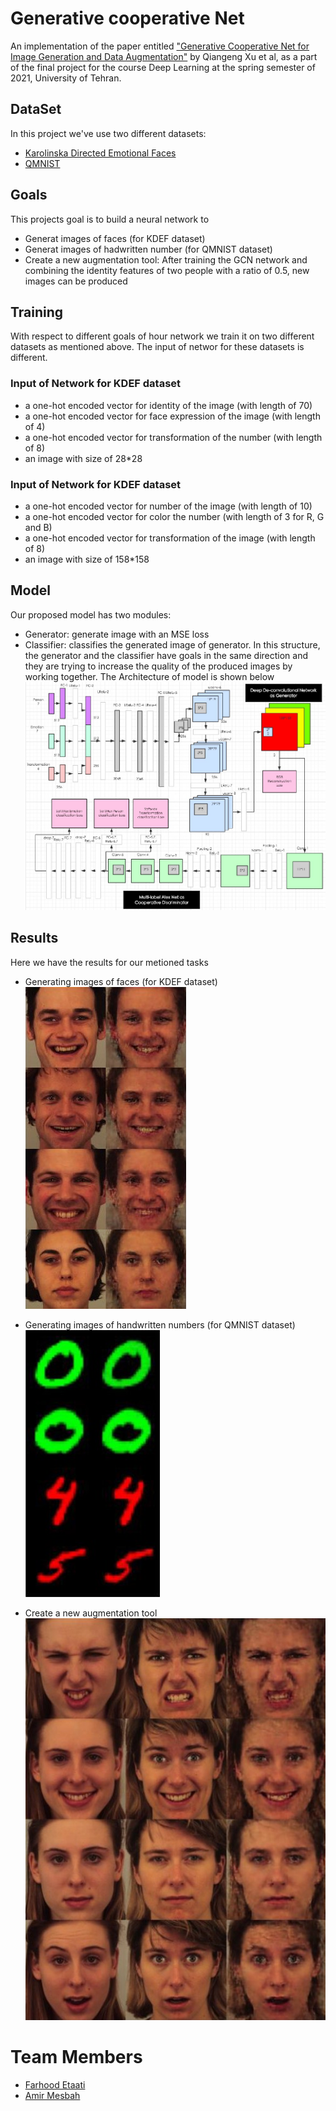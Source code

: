 # Generative cooperative Net

An implementation of the paper entitled ["Generative Cooperative Net for Image Generation and Data Augmentation"](https://arxiv.org/abs/1705.02887) by Qiangeng Xu et al, as a part of the final project for the course Deep Learning at the spring semester of 2021, University of Tehran.

## DataSet
In this project we've use two different datasets:
- [Karolinska Directed Emotional Faces](https://www.kdef.se/)
- [QMNIST](https://github.com/facebookresearch/qmnist)

## Goals
This projects goal is to build a neural network to
- Generat images of faces (for KDEF dataset)
- Generat images of hadwritten number (for QMNIST dataset)
- Create a new augmentation tool: After training the GCN network and combining the identity features of two people with a ratio of 0.5, new images can be produced

## Training
With respect to different goals of hour network we train it on two different datasets as mentioned above. The input of networ for these datasets is different. 

### Input of Network for KDEF dataset
- a one-hot encoded vector for identity of the image (with length of 70) 
- a one-hot encoded vector for face expression of the image (with length of 4)
- a one-hot encoded vector for transformation of the number (with length of 8)
- an image with size of 28*28

### Input of Network for KDEF dataset
- a one-hot encoded vector for number of the image (with length of 10) 
- a one-hot encoded vector for color the number (with length of 3 for R, G and B)
- a one-hot encoded vector for transformation of the image (with length of 8)
- an image with size of 158*158

## Model
Our proposed model has two modules:
- Generator: generate image with an MSE loss 
- Classifier: classifies the generated image of generator.
In this structure, the generator and the classifier have goals in the same direction and they are trying to increase the quality of the produced images by working together. The Architecture of model is shown below  
![GCN architecture](model.jpg "model")

## Results
Here we have the results for our metioned tasks
- Generating images of faces (for KDEF dataset)  
![faces output](output_faces.jpg "model output faces")

- Generating images of handwritten numbers (for QMNIST dataset)  
![numbers output](output_numbers.jpg "model output numbers")

- Create a new augmentation tool  
![augmentations output](output_Augmentation.jpg "model output augmentation")

# Team Members
- [Farhood Etaati](https://github.com/FeryET)
- [Amir Mesbah](https://github.com/amirhosein-mesbah)



